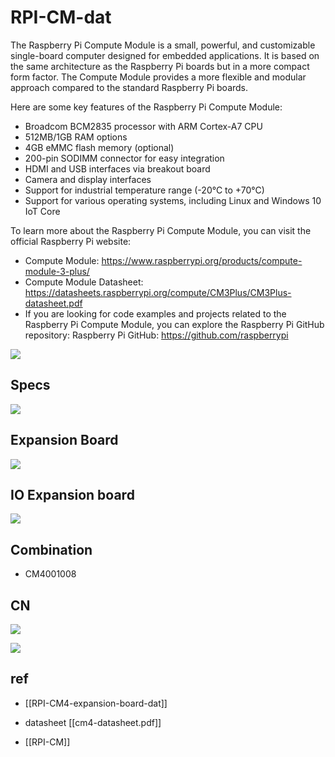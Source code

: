 

# RPI-CM-dat

The Raspberry Pi Compute Module is a small, powerful, and customizable single-board computer designed for embedded applications. It is based on the same architecture as the Raspberry Pi boards but in a more compact form factor. The Compute Module provides a more flexible and modular approach compared to the standard Raspberry Pi boards.

Here are some key features of the Raspberry Pi Compute Module:

- Broadcom BCM2835 processor with ARM Cortex-A7 CPU
- 512MB/1GB RAM options
- 4GB eMMC flash memory (optional)
- 200-pin SODIMM connector for easy integration
- HDMI and USB interfaces via breakout board
- Camera and display interfaces
- Support for industrial temperature range (-20°C to +70°C)
- Support for various operating systems, including Linux and Windows 10 IoT Core

To learn more about the Raspberry Pi Compute Module, you can visit the official Raspberry Pi website:

- Compute Module: https://www.raspberrypi.org/products/compute-module-3-plus/
- Compute Module Datasheet: https://datasheets.raspberrypi.org/compute/CM3Plus/CM3Plus-datasheet.pdf
- If you are looking for code examples and projects related to the Raspberry Pi Compute Module, you can explore the Raspberry Pi GitHub repository: Raspberry Pi GitHub: https://github.com/raspberrypi


![](2023-10-27-16-45-37.png)


## Specs 

![](2023-10-27-16-47-11.png)


## Expansion Board 

![](2023-10-27-16-49-05.png)

## IO Expansion board 

![](2023-10-27-16-53-47.png)


## Combination 

- CM4001008

## CN 

![](2023-10-27-16-47-35.png)

![](2023-10-27-16-46-54.png)


## ref 

- [[RPI-CM4-expansion-board-dat]]

- datasheet [[cm4-datasheet.pdf]]

- [[RPI-CM]]
